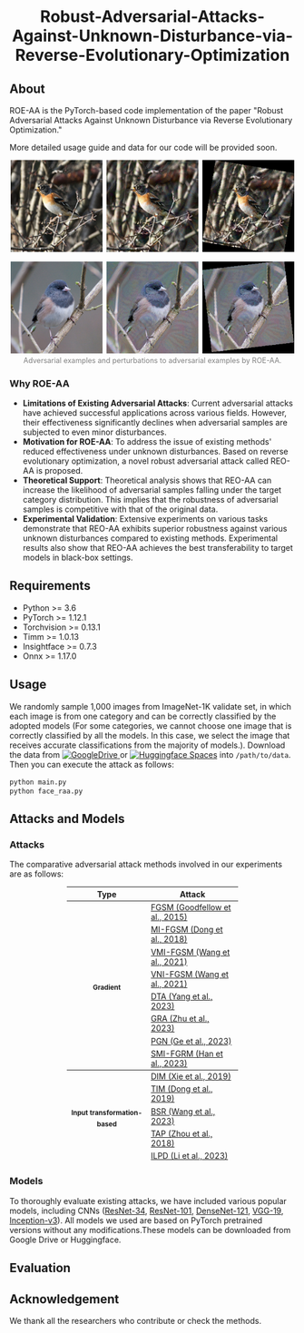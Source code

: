 <h1 align="center">Robust-Adversarial-Attacks-Against-Unknown-Disturbance-via-Reverse-Evolutionary-Optimization</h1>

## About

ROE-AA is the PyTorch-based code implementation of the paper "Robust Adversarial Attacks Against Unknown Disturbance via Reverse Evolutionary Optimization."

More detailed usage guide and data for our code will be provided soon. 

<p align="center">
  <img src="./pic/imgnet/raa_combined_10.png" alt="示例图片" width="500" />
</p>
<p align="center">
  <img src="./pic/imgnet/raa_combined_13.png" alt="示例图片" width="500" />
  <br>
  <span style="font-size: 0.9em; color: gray;">Adversarial examples and perturbations to adversarial examples by ROE-AA.</span>
</p> 


### Why ROE-AA



+ **Limitations of Existing Adversarial Attacks**: Current adversarial attacks have achieved successful applications across various fields. However, their effectiveness significantly declines when adversarial samples are subjected to even minor disturbances.
+ **Motivation for ROE-AA**: To address the issue of existing methods' reduced effectiveness under unknown disturbances. Based on reverse evolutionary optimization, a novel robust adversarial attack called REO-AA is proposed.
+ **Theoretical Support**: Theoretical analysis shows that REO-AA can increase the likelihood of adversarial samples falling under the target category distribution. This implies that the robustness of adversarial samples is competitive with that of the original data.
+ **Experimental Validation**: Extensive experiments on various tasks demonstrate that REO-AA exhibits superior robustness against various unknown disturbances compared to existing methods. Experimental results also show that REO-AA achieves the best transferability to target models in black-box settings.

## Requirements
+ Python >= 3.6
+ PyTorch >= 1.12.1
+ Torchvision >= 0.13.1
+ Timm >= 1.0.13
+ Insightface >= 0.7.3
+ Onnx >= 1.17.0


## Usage
We randomly sample 1,000 images from ImageNet-1K validate set, in which each image is from one category and can be correctly classified by the adopted models (For some categories, we cannot choose one image that is correctly classified by all the models. In this case, we select the image that receives accurate classifications from the majority of models.). Download the data from [![GoogleDrive](https://img.shields.io/badge/GoogleDrive-space-blue)
](https://drive.google.com/file/d/1d-_PKYi3MBDPtJV4rfMCCtmsE0oWX7ZB/view?usp=sharing) or [![Huggingface Spaces](https://img.shields.io/badge/%F0%9F%A4%97%20Hugging%20Face-Spaces-blue)](https://huggingface.co/datasets/Trustworthy-AI-Group/TransferAttack/blob/main/data.zip) into `/path/to/data`. Then you can execute the attack as follows:

```
python main.py 
python face_raa.py
```

## Attacks and Models

### Attacks
The comparative adversarial attack methods involved in our experiments are as follows:

<table style="width: 60%; margin: auto; border-collapse: collapse;">

<thead>
<tr class="header">
<th><strong>Type </strong></th>
<th><strong>Attack</strong></th>
</tr>
</thead>

<tr>
<th rowspan="25"><sub><strong>Gradient</strong></sub></th>
<td><a href="https://arxiv.org/abs/1412.6572" target="_blank" rel="noopener noreferrer">FGSM (Goodfellow et al., 2015)</a></td>
</tr>

<tr>
<td><a href="https://arxiv.org/abs/1710.06081" target="_blank" rel="noopener noreferrer">MI-FGSM (Dong et al., 2018)</a></td>
</tr>

<tr>
<td><a href="https://arxiv.org/abs/2103.15571" target="_blank" rel="noopener noreferrer">VMI-FGSM (Wang et al., 2021)</a></td>
</tr>

<tr>
<td><a href="https://arxiv.org/abs/2103.15571" target="_blank" rel="noopener noreferrer">VNI-FGSM (Wang et al., 2021)</a></td>
</tr>

<tr>
<td><a href="https://arxiv.org/abs/2303.15109" target="_blank" rel="noopener noreferrer">DTA (Yang et al., 2023)</a></td>
</tr>

<tr>
<td><a href="https://openaccess.thecvf.com/content/ICCV2023/papers/Zhu_Boosting_Adversarial_Transferability_via_Gradient_Relevance_Attack_ICCV_2023_paper.pdf" target="_blank" rel="noopener noreferrer">GRA (Zhu et al., 2023)</a></td>
</tr>

<tr>
<td><a href="https://arxiv.org/abs/2306.05225" target="_blank" rel="noopener noreferrer">PGN (Ge et al., 2023)</a></td>
</tr>

<tr>
<td><a href="https://arxiv.org/abs/2307.02828" target="_blank" rel="noopener noreferrer">SMI-FGRM (Han et al., 2023)</a></td>
</tr>
<thead>
<tr>
<th rowspan="25"><sub><strong>Input transformation-based</strong></sub></th>
<td><a href="https://arxiv.org/abs/1803.06978" target="_blank" rel="noopener noreferrer">DIM (Xie et al., 2019)</a></td>
</tr>

<tr>
<td><a href="https://arxiv.org/abs/1904.02884" target="_blank" rel="noopener noreferrer">TIM (Dong et al., 2019)</a></td>
</tr>

<tr>
<td><a href="https://arxiv.org/abs/2308.10299" target="_blank" rel="noopener noreferrer">BSR (Wang et al., 2023)</a></td>
</tr>

<tr>
<td><a href="https://doi.org/10.1007/978-3-030-01264-9_28" target="_blank" rel="noopener noreferrer">TAP (Zhou et al., 2018)</a></td>
</tr>

<tr>
<td><a href="https://arxiv.org/abs/2304.13410" target="_blank" rel="noopener noreferrer">ILPD (Li et al., 2023)</a></td>
</tr>
</thead>
<table>

### Models

To thoroughly evaluate existing attacks, we have included various popular models, including CNNs ([ResNet-34](https://arxiv.org/abs/1512.03385), [ResNet-101](https://arxiv.org/abs/1512.03385), [DenseNet-121](https://arxiv.org/abs/1608.06993), [VGG-19](https://arxiv.org/abs/1409.1556), [Inception-v3](https://arxiv.org/abs/1512.00567)).
All models we used are based on PyTorch pretrained versions without any modifications.These models can be downloaded from Google Drive or Huggingface.

## Evaluation







## Acknowledgement
We thank all the researchers who contribute or check the methods. 


